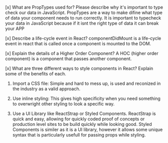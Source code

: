 [x] What are PropTypes used for? Please describe why it's important to type check our data in JavaScript.
 PropTypes are a way to make difine what type of data your component needs to run correctly.  It is important to typecheck your data in JavaScript because if it isnt the right type of data it can break your APP
 
[x] Describe a life-cycle event in React?
componentDidMount is a life-cycle event in react that is called once a component is mounted to the DOM.

[x] Explain the details of a Higher Order Component?
A HOC (higher order component) is a component that passes another component.

[x] What are three different ways to style components in React? Explain some of the benefits of each.
1. Import a CSS file: Simple and hard to mess up, is used and reconized in the industry as a valid approach.

2. Use inline styling:  This gives high specificity when you need something to overwright other styling to look a specific way.

3. Use a UI Library like ReactStrap or Styled Components.  ReactStrap is quick and easy, allowing for quickly coded proof of concepts or production level sites to be build quickly while looking good.  Styled Components is similer as it is a UI library, however it allows some unique syntax that is particularly usefull for passing props while styling.